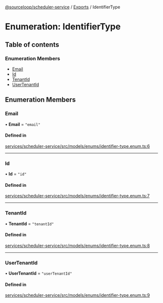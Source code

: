 [@sourceloop/scheduler-service](../README.md) / [Exports](../modules.md) / IdentifierType

# Enumeration: IdentifierType

## Table of contents

### Enumeration Members

- [Email](IdentifierType.md#email)
- [Id](IdentifierType.md#id)
- [TenantId](IdentifierType.md#tenantid)
- [UserTenantId](IdentifierType.md#usertenantid)

## Enumeration Members

### Email

• **Email** = ``"email"``

#### Defined in

[services/scheduler-service/src/models/enums/identifier-type.enum.ts:6](https://github.com/sourcefuse/loopback4-microservice-catalog/blob/d35fdb3f0/services/scheduler-service/src/models/enums/identifier-type.enum.ts#L6)

___

### Id

• **Id** = ``"id"``

#### Defined in

[services/scheduler-service/src/models/enums/identifier-type.enum.ts:7](https://github.com/sourcefuse/loopback4-microservice-catalog/blob/d35fdb3f0/services/scheduler-service/src/models/enums/identifier-type.enum.ts#L7)

___

### TenantId

• **TenantId** = ``"tenantId"``

#### Defined in

[services/scheduler-service/src/models/enums/identifier-type.enum.ts:8](https://github.com/sourcefuse/loopback4-microservice-catalog/blob/d35fdb3f0/services/scheduler-service/src/models/enums/identifier-type.enum.ts#L8)

___

### UserTenantId

• **UserTenantId** = ``"userTenantId"``

#### Defined in

[services/scheduler-service/src/models/enums/identifier-type.enum.ts:9](https://github.com/sourcefuse/loopback4-microservice-catalog/blob/d35fdb3f0/services/scheduler-service/src/models/enums/identifier-type.enum.ts#L9)
